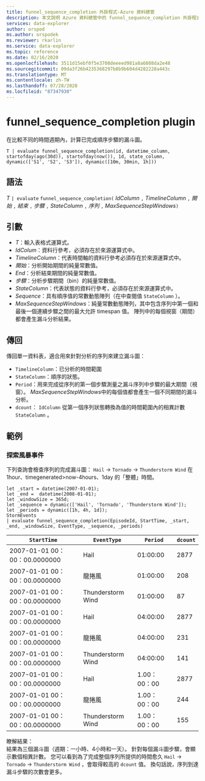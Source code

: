 ```yaml
---
title: funnel_sequence_completion 外掛程式-Azure 資料總管
description: 本文說明 Azure 資料總管中的 funnel_sequence_completion 外掛程式。
services: data-explorer
author: orspod
ms.author: orspodek
ms.reviewer: rkarlin
ms.service: data-explorer
ms.topic: reference
ms.date: 02/16/2020
ms.openlocfilehash: 3511d15ebf0f5e3708deeeed981a8a6808da2e48
ms.sourcegitcommit: 09da3f26b4235368297b8b9b604d4282228a443c
ms.translationtype: MT
ms.contentlocale: zh-TW
ms.lasthandoff: 07/28/2020
ms.locfileid: "87347930"
---
```

# <a name="funnel_sequence_completion-plugin"></a>funnel_sequence_completion plugin

在比較不同的時間週期內，計算已完成順序步驟的漏斗圖。

```kusto
T | evaluate funnel_sequence_completion(id, datetime_column, startofday(ago(30d)), startofday(now()), 1d, state_column, dynamic(['S1', 'S2', 'S3']), dynamic([10m, 30min, 1h]))
```

## <a name="syntax"></a>語法

*T* `| evaluate` `funnel_sequence_completion(` *IdColumn* `,` *TimelineColumn* `,` *開始* `,` *結束* `,` *步驟* `,` *StateColumn* `,` *序列* `,` *MaxSequenceStepWindows*`)`

## <a name="arguments"></a>引數

* *T*：輸入表格式運算式。
* *IdColum*：資料行參考，必須存在於來源運算式中。
* *TimelineColumn*：代表時間軸的資料行參考必須存在於來源運算式中。
* *開始*：分析開始期間的純量常數值。
* *End*：分析結束期間的純量常數值。
* *步驟*：分析步驟期間（bin）的純量常數值。
* *StateColumn*：代表狀態的資料行參考，必須存在於來源運算式中。
* *Sequence*：具有順序值的常數動態陣列（在中查閱值 `StateColumn` ）。
* *MaxSequenceStepWindows*：純量常數動態陣列，其中包含序列中第一個和最後一個連續步驟之間的最大允許 timespan 值。 陣列中的每個視窗（期間）都會產生漏斗分析結果。

## <a name="returns"></a>傳回

傳回單一資料表，適合用來針對分析的序列來建立漏斗圖：

* `TimelineColumn`：已分析的時間範圍
* `StateColumn`：順序的狀態。
* `Period`：用來完成從序列的第一個步驟測量之漏斗序列中步驟的最大期間（視窗）。 *MaxSequenceStepWindows*中的每個值都會產生一個不同期間的漏斗分析。 
* `dcount`： `IdColumn` 從第一個序列狀態轉換為值的時間範圍內的相異計數 `StateColumn` 。

## <a name="examples"></a>範例

### <a name="exploring-storm-events"></a>探索風暴事件 

下列查詢會檢查序列的完成漏斗圖： `Hail`  ->  `Tornado`  ->  `Thunderstorm Wind` 在1hour、timegenerated>now-4hours、1day 的「整體」時間。 

<!-- csl: https://help.kusto.windows.net:443/Samples -->
```kusto
let _start = datetime(2007-01-01);
let _end =  datetime(2008-01-01);
let _windowSize = 365d;
let _sequence = dynamic(['Hail', 'Tornado', 'Thunderstorm Wind']);
let _periods = dynamic([1h, 4h, 1d]);
StormEvents
| evaluate funnel_sequence_completion(EpisodeId, StartTime, _start, _end, _windowSize, EventType, _sequence, _periods) 
```

|`StartTime`|`EventType`|`Period`|`dcount`|
|---|---|---|---|
|2007-01-01 00：00：00.0000000|Hail|01:00:00|2877|
|2007-01-01 00：00：00.0000000|龍捲風|01:00:00|208|
|2007-01-01 00：00：00.0000000|Thunderstorm Wind|01:00:00|87|
|2007-01-01 00：00：00.0000000|Hail|04:00:00|2877|
|2007-01-01 00：00：00.0000000|龍捲風|04:00:00|231|
|2007-01-01 00：00：00.0000000|Thunderstorm Wind|04:00:00|141|
|2007-01-01 00：00：00.0000000|Hail|1.00：00：00|2877|
|2007-01-01 00：00：00.0000000|龍捲風|1.00：00：00|244|
|2007-01-01 00：00：00.0000000|Thunderstorm Wind|1.00：00：00|155|

瞭解結果：  
結果為三個漏斗圖（週期：一小時、4小時和一天）。 針對每個漏斗圖步驟，會顯示數個相異計數。 您可以看到為了完成整個序列所提供的時間愈久 `Hail`  ->  `Tornado`  ->  `Thunderstorm Wind` ，會取得較高的 `dcount` 值。 換句話說，序列到達漏斗步驟的次數會更多。
